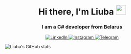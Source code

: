 <h1 align="center">Hi there, I'm Liuba 
<img src="https://github.com/blackcater/blackcater/raw/main/images/Hi.gif" height="32"/></h1>
<h3 align="center">I am a C# developer from Belarus </h3>


<div id="socials" align="center">
	<a href="https://www.linkedin.com/in/люба-соколовская-329b2a258/">
		<img src="https://img.shields.io/badge/LinkedIn-white?style=for-the-badge&logo=linkedin&logoColor=red" alt="LinkedIn"/>
	</a>
	<a href="https://www.instagram.com/liuba_sokolovskaya/">
		<img src="https://img.shields.io/badge/Instagram-red?style=for-the-badge&logo=instagram&logoColor=white" alt="Instagram"/>
	</a>
	<a href="https://web.telegram.org/k/#@difficult_blow">
		<img src="https://img.shields.io/badge/Telegram-white?style=for-the-badge&logo=telegram&logoColor=red" alt="Telegram"/>
	</a>
</div>

![Liuba's GitHub stats](https://github-readme-stats.vercel.app/api?username=LSokolovskaya)

